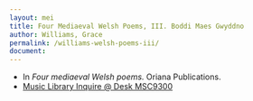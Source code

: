 ```yaml
---
layout: mei
title: Four Mediaeval Welsh Poems, III. Boddi Maes Gwyddno
author: Williams, Grace
permalink: /williams-welsh-poems-iii/
document:
---
```


- In *Four mediaeval Welsh poems.* Oriana Publications.
- <a href="https://tufts-primo.hosted.exlibrisgroup.com/permalink/f/bnf7qa/01TUN_ALMA21283969240003851" target="_blank">Music Library Inquire @ Desk MSC9300</a>
